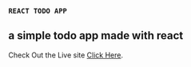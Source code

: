 ### `REACT TODO APP`

## a simple todo app made with react

Check Out the Live site [Click Here](https://krishanprajapat23.github.io/react-todo-app/).

